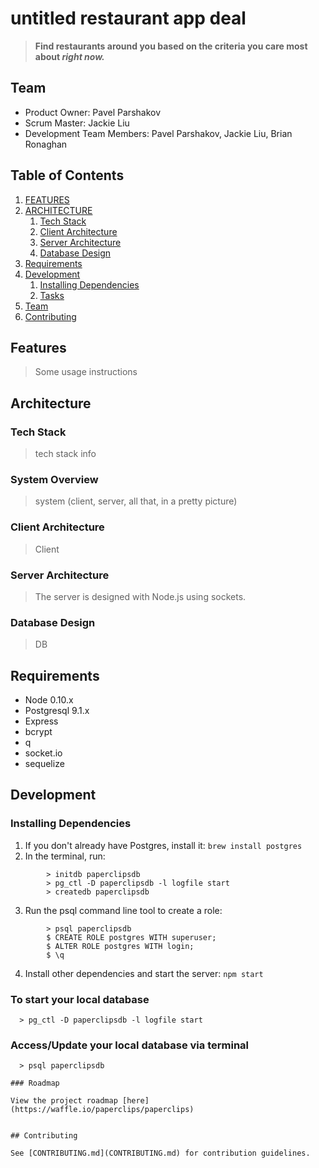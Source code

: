 # untitled restaurant app deal

> **Find restaurants around you based on the criteria you care most about _right now._**


## Team

- Product Owner: Pavel Parshakov
- Scrum Master: Jackie Liu
- Development Team Members: Pavel Parshakov, Jackie Liu, Brian Ronaghan

## Table of Contents

1. [FEATURES](#Features)
1. [ARCHITECTURE](#architecture)
    1. [Tech Stack](#tech-stack)
    1. [Client Architecture](#client-architecture)
    1. [Server Architecture](#server-architecture)
    1. [Database Design](#database-design)
1. [Requirements](#requirements)
1. [Development](#development)
    1. [Installing Dependencies](#installing-dependencies)
    1. [Tasks](#tasks)
1. [Team](#team)
1. [Contributing](#contributing)

## Features

> Some usage instructions

## Architecture

### Tech Stack

> tech stack info

### System Overview

> system (client, server, all that, in a pretty picture)

### Client Architecture

> Client

### Server Architecture

> The server is designed with Node.js using sockets.

### Database Design

> DB


## Requirements

- Node 0.10.x
- Postgresql 9.1.x
- Express
- bcrypt
- q
- socket.io
- sequelize

## Development

### Installing Dependencies

  1. If you don't already have Postgres, install it: `brew install postgres`
  2. In the terminal, run:

```
        > initdb paperclipsdb 
        > pg_ctl -D paperclipsdb -l logfile start
        > createdb paperclipsdb
```

  3. Run the psql command line tool to create a role:

```
        > psql paperclipsdb
        $ CREATE ROLE postgres WITH superuser;
        $ ALTER ROLE postgres WITH login;
        $ \q
```

  4. Install other dependencies and start the server: `npm start`


### To start your local database

```
  > pg_ctl -D paperclipsdb -l logfile start
```

### Access/Update your local database via terminal

```
  > psql paperclipsdb

### Roadmap

View the project roadmap [here](https://waffle.io/paperclips/paperclips)


## Contributing

See [CONTRIBUTING.md](CONTRIBUTING.md) for contribution guidelines.
